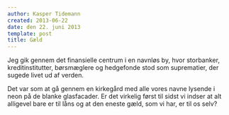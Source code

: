 ```yaml
---
author: Kasper Tidemann
created: 2013-06-22
date: den 22. juni 2013
template: post
title: Gæld
---
```


Jeg gik gennem det finansielle centrum i en navnløs by, hvor storbanker, kreditinstitutter, børsmæglere og hedgefonde stod som suprematier, der sugede livet ud af verden.

Det var som at gå gennem en kirkegård med alle vores navne lysende i neon på de blanke glasfacader. Er det virkelig først til sidst vi indser at alt alligevel bare er til låns og at den eneste gæld, som vi har, er til os selv?